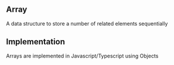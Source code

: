 ## Array

A data structure to store a number of related elements sequentially

## Implementation

Arrays are implemented in Javascript/Typescript using Objects
